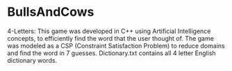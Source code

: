# BullsAndCows

4-Letters:
This game was developed in C++ using Artificial Intelligence concepts, to efficiently find the word that the user thought of. The game was modeled as a CSP (Constraint Satisfaction Problem) to reduce domains and find the word in 7 guesses. Dictionary.txt contains all 4 letter English dictionary words.
